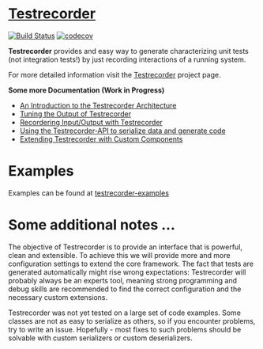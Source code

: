 [Testrecorder](http://testrecorder.amygdalum.net/)
============
[![Build Status](https://travis-ci.org/almondtools/testrecorder.svg?branch=master)](https://travis-ci.org/almondtools/testrecorder)
[![codecov](https://codecov.io/gh/almondtools/testrecorder/branch/master/graph/badge.svg)](https://codecov.io/gh/almondtools/testrecorder)

__Testrecorder__ provides and easy way to generate characterizing unit tests (not integration tests!) by just recording interactions of a running system.

For more detailed information visit the [Testrecorder](http://testrecorder.amygdalum.net/) project page.

__Some more Documentation (Work in Progress)__

* [An Introduction to the Testrecorder Architecture](doc/Architecture.md)
* [Tuning the Output of Testrecorder](doc/TuningOutput.md)
* [Recordering Input/Output with Testrecorder](doc/RecordingIO.md)
* [Using the Testrecorder-API to serialize data and generate code](doc/API.md)
* [Extending Testrecorder with Custom Components](doc/Extending.md)

Examples
========
Examples can be found at [testrecorder-examples](https://github.com/almondtools/testrecorder-examples)

Some additional notes ...
=========================
The objective of Testrecorder is to provide an interface that is powerful, clean and extensible. To achieve this we will provide more and more configuration settings to extend the core framework. The fact that tests are generated automatically might rise wrong expectations: Testrecorder will probably always be an experts tool, meaning strong programming and debug skills are recommended to find the correct configuration and the necessary custom extensions.

Testrecorder was not yet tested on a large set of code examples. Some classes are not as easy to serialize as others, so if you encounter problems, try to write an issue. Hopefully - most fixes to such problems should be solvable with custom serializers or custom deserializers.